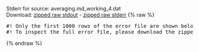 Stderr for source:  averaging.md_working_4.dat   
Download: [zipped raw stdout](averaging.md_working_4.dat.plumed_master.stdout.txt.zip) - [zipped raw stderr](averaging.md_working_4.dat.plumed_master.stderr.txt.zip) 
{% raw %}
<pre>
#! Only the first 1000 rows of the error file are shown below
#! To inspect the full error file, please download the zipped raw stderr file above
</pre>
{% endraw %}
